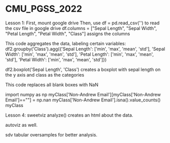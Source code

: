 # CMU_PGSS_2022
Lesson 1:
First, mount google drive
Then, use df = pd.read_csv('<link>') to read the csv file in google drive
df.columns = ["Sepal Length", "Sepal Width", "Petal Length", "Petal Width", "Class"] assigns the columns

This code aggregates the data, labeling certain variables:
df2.groupby('Class').agg({'Sepal Length': ['min', 'max', 'mean', 'std'], 'Sepal Width': ['min', 'max', 'mean', 'std'], 'Petal Length': ['min', 'max', 'mean', 'std'], 
                          'Petal Width': ['min', 'max', 'mean', 'std']})

df2.boxplot('Sepal Length',  'Class') creates a boxplot with sepal length on the y axis and class as the categories

This code replaces all blank boxes with NaN

import numpy as np
myClass['Non-Andrew Email'][myClass['Non-Andrew Email']==""] = np.nan
myClass['Non-Andrew Email'].isna().value_counts()
myClass

Lesson 4:
sweetviz analyze() creates an html about the data.

autoviz as well.

sdv tabular oversamples for better analysis.
